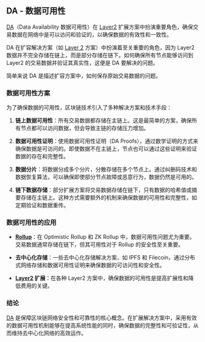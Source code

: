 ## DA - 数据可用性

[DA](https://learnblockchain.cn/tags/DA?map=EVM)（Data Availability 数据可用性）在 [Layer2](https://learnblockchain.cn/tags/Layer2?map=EVM) 扩展方案中扮演重要角色，确保交易数据在网络中是可以访问和验证的，以确保数据的有效性和一致性。

DA 在扩容解决方案（如 [Layer 2](https://learnblockchain.cn/tags/Layer2?map=EVM) 方案）中扮演着至关重要的角色，因为 Layer2 数据并不完全存储在链上，而是部分存储在链下。如何确保所有节点能够访问到Layer2 的交易数据并验证其真实性，这便是 DA 要解决的问题。

简单来说 DA 是描述扩容方案中，如何保存原始交易数据的问题。

###  数据可用性方案

为了确保数据的可用性，区块链技术引入了多种解决方案和技术手段：

1. **链上数据可用性**：所有交易数据都存储在主链上。这是最简单的方案，确保所有节点都可以访问数据，但会导致主链的存储压力增加。

2. **数据可用性证明**：使用数据可用性证明（DA Proofs），通过数学证明的方式来确保数据是可访问的。即使数据不在主链上，节点也可以通过这些证明来验证数据的存在和完整性。

3. **数据分片**：将数据分成多个分片，分散存储在多个节点上。通过纠删码技术和数据恢复算法，可以确保即使部分节点故障或恶意行为，数据仍然是可用的。

4. **链下数据存储**：部分扩展方案将交易数据存储在链下，只有数据的哈希值或摘要存储在主链上。这种方式需要额外的机制来确保数据的可用性和完整性，如定期验证和数据重传。



### 数据可用性的应用

- **[Rollup](https://learnblockchain.cn/tags/Rollup?map=EVM)**：在 Optimistic Rollup 和 ZK Rollup 中，数据可用性问题尤为重要。交易数据通常存储在链下，但其可用性对于 Rollup 的安全性至关重要。

- **去中心化存储**：一些去中心化存储解决方案，如 IPFS 和 Filecoin，通过分布式网络存储和数据可用性证明来确保数据的可访问性和安全性。

- **[Layer2](https://learnblockchain.cn/tags/Layer2?map=EVM) 扩展**：在各种 Layer2 方案中，确保数据的可用性是提高扩展性和降低费用的关键。

### 结论

[DA](https://learnblockchain.cn/tags/DataAvailability?map=EVM) 是保障区块链网络安全性和可靠性的核心概念。在扩展解决方案中，采用有效的数据可用性机制能够在提高系统性能的同时，确保数据的完整性和可验证性，从而维持去中心化网络的高效运作。